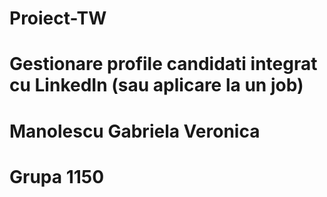 # Proiect-TW

# Gestionare profile candidati integrat cu LinkedIn (sau aplicare la un job)
# Manolescu Gabriela Veronica
# Grupa 1150